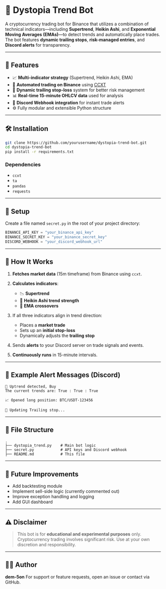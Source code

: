 # 🧠 Dystopia Trend Bot

A cryptocurrency trading bot for Binance that utilizes a combination of technical indicators—including **Supertrend**, **Heikin Ashi**, and **Exponential Moving Averages (EMAs)**—to detect trends and automatically place trades. The bot features **dynamic trailing stops**, **risk-managed entries**, and **Discord alerts** for transparency.

---

## 📌 Features

* 📈 **Multi-indicator strategy** (Supertrend, Heikin Ashi, EMA)
* 🧠 **Automated trading on Binance** using [CCXT](https://github.com/ccxt/ccxt)
* 🔁 **Dynamic trailing stop-loss** system for better risk management
* 📊 **Real-time 15-minute OHLCV data** used for analysis
* 💬 **Discord Webhook integration** for instant trade alerts
* ⚙️ Fully modular and extensible Python structure

---

## 🛠️ Installation

```bash
git clone https://github.com/yourusername/dystopia-trend-bot.git
cd dystopia-trend-bot
pip install -r requirements.txt
```

### Dependencies

* `ccxt`
* `ta`
* `pandas`
* `requests`

---

## 🔐 Setup

Create a file named `secret.py` in the root of your project directory:

```python
BINANCE_API_KEY = "your_binance_api_key"
BINANCE_SECRET_KEY = "your_binance_secret_key"
DISCORD_WEBHOOK = "your_discord_webhook_url"
```

---

## 🚀 How It Works

1. **Fetches market data** (15m timeframe) from Binance using `ccxt`.
2. **Calculates indicators**:

   * 📉 **Supertrend**
   * 🔴 **Heikin Ashi trend strength**
   * 🔵 **EMA crossovers**
3. If all three indicators align in trend direction:

   * Places a **market trade**
   * Sets up an **initial stop-loss**
   * Dynamically adjusts the **trailing stop**
4. Sends **alerts** to your Discord server on trade signals and events.
5. **Continuously runs** in 15-minute intervals.

---

## 🧪 Example Alert Messages (Discord)

```
📢 Uptrend detected, Buy
The current trends are: True : True : True

📈 Opened long position: BTC/USDT-123456

🔁 Updating Trailing stop...
```

---

## 📂 File Structure

```
.
├── dystopia_trend.py    # Main bot logic
├── secret.py            # API keys and Discord webhook
├── README.md            # This file
```

---

## 📅 Future Improvements

* Add backtesting module
* Implement sell-side logic (currently commented out)
* Improve exception handling and logging
* Add GUI dashboard

---

## ⚠️ Disclaimer

> This bot is for **educational and experimental purposes** only. Cryptocurrency trading involves significant risk. Use at your own discretion and responsibility.

---

## 🧑‍💻 Author

**dem-5on**
For support or feature requests, open an issue or contact via GitHub.
